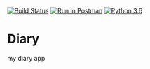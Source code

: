 [![Build Status](https://travis-ci.org/milamish/Diary.svg?branch=challenge2)](https://travis-ci.org/milamish/Diary)
[![Run in Postman](https://run.pstmn.io/button.svg)](https://app.getpostman.com/run-collection/c26c9b378e37231fc690)
[![Python 3.6](https://img.shields.io/badge/python-3.6-blue.svg)](https://www.python.org/downloads/release/python-360/)
# Diary
my diary app
